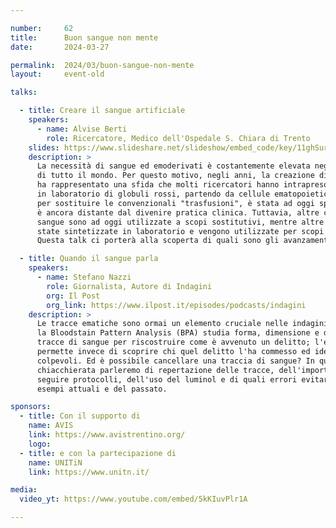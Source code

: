```yaml
---

number:     62
title:      Buon sangue non mente
date:       2024-03-27

permalink:  2024/03/buon-sangue-non-mente
layout:     event-old

talks:

  - title: Creare il sangue artificiale
    speakers:
      - name: Alvise Berti
        role: Ricercatore, Medico dell'Ospedale S. Chiara di Trento
    slides: https://www.slideshare.net/slideshow/embed_code/key/11ghSurIptearE
    description: >
      La necessità di sangue ed emoderivati è costantemente elevata negli ospedali
      di tutto il mondo. Per questo motivo, negli anni, la creazione di "sangue artificiale"
      ha rappresentato una sfida che molti ricercatori hanno intrapreso. La sintesi
      in laboratorio di globuli rossi, partendo da cellule ematopoietiche totipotenti
      per sostituire le convenzionali "trasfusioni", è stata ad oggi sperimentata ma
      è ancora distante dal divenire pratica clinica. Tuttavia, altre componenti del
      sangue sono ad oggi utilizzate a scopi sostitutivi, mentre altre ancora sono
      state sintetizzate in laboratorio e vengono utilizzate per scopi terapeutici.
      Questa talk ci porterà alla scoperta di quali sono gli avanzamenti in questo campo.

  - title: Quando il sangue parla
    speakers:
      - name: Stefano Nazzi
        role: Giornalista, Autore di Indagini
        org: Il Post
        org_link: https://www.ilpost.it/episodes/podcasts/indagini
    description: >
      Le tracce ematiche sono ormai un elemento cruciale nelle indagini criminali:
      la Bloodstain Pattern Analysis (BPA) studia forma, dimensione e direzione delle
      tracce di sangue per riscostruire come è avvenuto un delitto; l'esame del DNA
      permette invece di scoprire chi quel delitto l'ha commesso ed identificare i
      colpevoli. Ed è possibile cancellare una traccia di sangue? In questa
      chiacchierata parleremo di repertazione delle tracce, dell'importanza di
      seguire protocolli, dell'uso del luminol e di quali errori evitare tramite
      esempi attuali e del passato.

sponsors:
  - title: Con il supporto di
    name: AVIS
    link: https://www.avistrentino.org/
    logo:
  - title: e con la partecipazione di
    name: UNITiN
    link: https://www.unitn.it/

media:
  video_yt: https://www.youtube.com/embed/5kKIuvPlr1A

---
```

